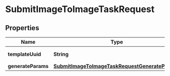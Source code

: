 

# SubmitImageToImageTaskRequest


## Properties

| Name | Type | Description | Notes |
|------------ | ------------- | ------------- | -------------|
|**templateUuid** | **String** | 参数模板uuid |  [optional] |
|**generateParams** | [**SubmitImageToImageTaskRequestGenerateParams**](SubmitImageToImageTaskRequestGenerateParams.md) |  |  |



